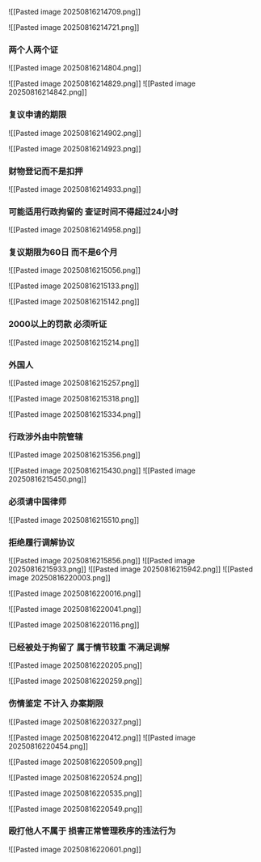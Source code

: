 
![[Pasted image 20250816214709.png]]

![[Pasted image 20250816214721.png]]
### 两个人两个证
![[Pasted image 20250816214804.png]]

![[Pasted image 20250816214829.png]]
![[Pasted image 20250816214842.png]]

### 复议申请的期限
![[Pasted image 20250816214902.png]]

![[Pasted image 20250816214923.png]]
### 财物登记而不是扣押
![[Pasted image 20250816214933.png]]
### 可能适用行政拘留的 查证时间不得超过24小时
![[Pasted image 20250816214958.png]]

### 复议期限为60日 而不是6个月
![[Pasted image 20250816215056.png]]

![[Pasted image 20250816215133.png]]

![[Pasted image 20250816215142.png]]
### 2000以上的罚款 必须听证
![[Pasted image 20250816215214.png]]
### 外国人 
![[Pasted image 20250816215257.png]]

![[Pasted image 20250816215318.png]]


	
![[Pasted image 20250816215334.png]]
### 行政涉外由中院管辖

![[Pasted image 20250816215356.png]]

![[Pasted image 20250816215430.png]]
![[Pasted image 20250816215450.png]]
### 必须请中国律师
![[Pasted image 20250816215510.png]]

### 拒绝履行调解协议
![[Pasted image 20250816215856.png]]
![[Pasted image 20250816215933.png]]
![[Pasted image 20250816215942.png]]
![[Pasted image 20250816220003.png]]

![[Pasted image 20250816220016.png]]


![[Pasted image 20250816220041.png]]

![[Pasted image 20250816220116.png]]
### 已经被处于拘留了 属于情节较重  不满足调解
![[Pasted image 20250816220205.png]]

![[Pasted image 20250816220259.png]]

### 伤情鉴定 不计入 办案期限
![[Pasted image 20250816220327.png]]

![[Pasted image 20250816220412.png]]
![[Pasted image 20250816220454.png]]

![[Pasted image 20250816220509.png]]

![[Pasted image 20250816220524.png]]

![[Pasted image 20250816220535.png]]

![[Pasted image 20250816220549.png]]
### 殴打他人不属于 损害正常管理秩序的违法行为

![[Pasted image 20250816220601.png]]





